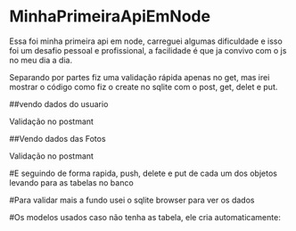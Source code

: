 # MinhaPrimeiraApiEmNode

Essa foi minha primeira api em node, carreguei algumas dificuldade e isso foi um desafio pessoal e profissional, a facilidade é que ja convivo com o js no meu dia a dia.

Separando por partes fiz uma validação rápida apenas no get, mas irei mostrar o código como fiz o create no sqlite com o post, get, delet e put.

##vendo dados do usuario 



Validação no postmant



##Vendo dados das Fotos




Validação no postmant




#E seguindo de forma rapida, push, delete e put de cada um dos objetos levando para as tabelas no banco















#Para validar mais a fundo usei o sqlite browser para ver os dados






#Os modelos usados caso não tenha as tabela, ele cria automaticamente:




